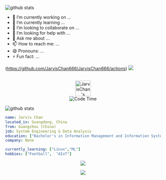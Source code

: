 
![github stats](https://github-readme-stats.vercel.app/api?username=JarvisChan666&show_icons=true)
- 🔭 I’m currently working on ...
- 🌱 I’m currently learning ...
- 👯 I’m looking to collaborate on ...
- 🤔 I’m looking for help with ...
- 💬 Ask me about ...
- 📫 How to reach me: ...
- 😄 Pronouns: ...
- ⚡ Fun fact: ...


<!--START_SECTION:waka-->
<!--END_SECTION:waka-->

(https://github.com/JarvisChan666/JarvisChan666/actions)
![](https://visitor-badge.glitch.me/badge?page_id=JarvisChan666.JarvisChan666)

<p align="center">
<br/>
<a href="https://www.linkedin.cn/incareer/in/jarvis-chan-1064ba1a0">
  <img alt="JarvisChan's LinkdeIN" width="50px" src="https://user-images.githubusercontent.com/43545812/144035037-0f415fc7-9f96-4517-a370-ccc6e78a714b.png" />
</a>
<br>
<img alt="Code Time" src="https://img.shields.io/endpoint?style=flat&url=https://codetime-api.datreks.com/badge/1615?logoColor=white%26project=%26recentMS=0%26showProject=false" />
</p>


![github stats](https://github-readme-stats.vercel.app/api?username=JarvisChan666&show_icons=true)



```yaml
name: Jarvis Chan
located_in: Guangdong, China
from: Guangzhou (China)
job: System Engineering & Data Analysis
education: ["Bachelor's in Information Management and Information System"]
company: None

currently_learning: ["Linux","ML"]
hobbies: ["Football",  "AIoT"]
```

<p align="center">
  <img alig src="https://github-profile-trophy.vercel.app/?username=JarvisChan666&column=6&rank=SSS,SS,S,AAA,AA,A,B,C" />
</p>



<p align="center">
  <img src="https://capsule-render.vercel.app/api?type=waving&color=gradient&height=60&section=footer"/>
</p>
